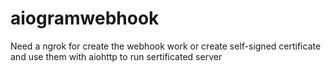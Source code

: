 # aiogramwebhook

Need a ngrok for create the webhook work or create self-signed certificate and use them with aiohttp to run sertificated server
